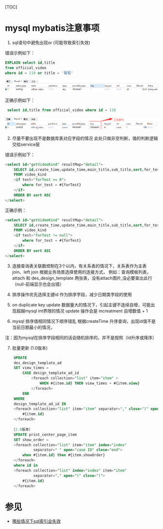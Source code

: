 [TOC]

# mysql mybatis注意事项 

1) sql语句中避免出现or (可能导致索引失效)

错误示例如下：
```sql
EXPLAIN select id,title
from official_video
where id = 110 or title = '葡萄'
```
![](doc/media/979746a5.png)

正确示例如下： 
```sql
 select id,title from official_video where id = 110
```
![](doc/media/99e62645.png)


2) <if test= "" /> 
	尽量不要出现不是数据库表对应字段的情况
	此处只做非空判断，值的判断逻辑交给service层

错误示例如下： 
```sql
<select id="getVideoKind" resultMap="detail">
    SELECT id,create_time,update_time,main_title,sub_title,sort,for_test
    FROM video_kind
    <if test="forTest >= 0">
        where for_test = #{forTest}
    </if>
    ORDER BY sort ASC
</select>
```

正确示例：
```sql
<select id="getVideoKind" resultMap="detail">
    SELECT id,create_time,update_time,main_title,sub_title,sort,for_test
    FROM video_kind
    <if test="forTest != null">
        where for_test = #{forTest}
    </if>
    ORDER BY sort ASC
</select>
```


3) 连接查询表关联数控制在3个以内，有关系表的情况下，关系表作为主表
	join、left join 根据业务场景选择使用的连接方式，
		例如：查询模板列表，
			attach 和 des_design_template 两张表，没有attach图片,没必要查出此行（null-前端显示也会出错）

4) 排序操作优先选择主键id 作为排序字段，减少日期类字段的使用


5) on duplicate key update
	数据量大的情况下，引起主键不连续自增，可能出现超越mysql int界限的情况
	update 操作会是 increatment 自增数值 + 1

6) mysql 排序值相同情况下顺序错乱
 根据createTime 升序查询，出现id值不是当前日期最小的情况，
 
 注：因为mysql在排序字段相同的话会随机排序的，并不是按照（Id升序或降序）



7) 批量更新
	(1.0版本)

```sql
    UPDATE
    des_design_template_ad
    SET view_times = 
        CASE design_template_ad_id
            <foreach collection="list" item="item" > 
                WHEN #{item.id} THEN view_times + #{item.view}					
            </foreach>
        END
    WHERE
    design_template_ad_id IN
    <foreach collection="list" item="item" separator="," close=")" open="(" > 
        #{item.id} 
    </foreach>

   （2.0版本）
    UPDATE print_center_page_item
    SET show_order =
    <foreach collection="list" item="item" index="index"
             separator=" " open="case ID" close="end">
        when #{item.id} then #{item.showOrder}
    </foreach>
    where id in
    <foreach collection="list" index="index" item="item"
             separator="," open="(" close=")">
        #{item.id}
    </foreach>
```
	
		

# 参见
- [哪些情况下sql索引会失效](https://blog.csdn.net/JOJOY_tester/article/details/71104104)
